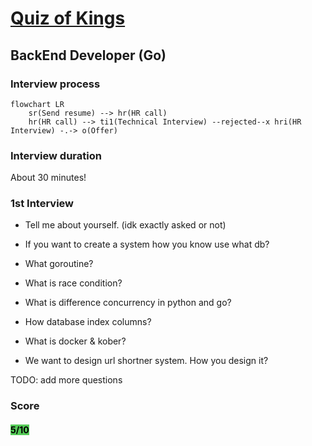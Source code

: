 # [Quiz of Kings](https://quizofkings.com )

## BackEnd Developer (Go)
### Interview process
```mermaid
flowchart LR
    sr(Send resume) --> hr(HR call)
    hr(HR call) --> ti1(Technical Interview) --rejected--x hri(HR Interview) -.-> o(Offer)
```

### Interview duration
About 30 minutes!

### 1st Interview

- Tell me about yourself. (idk exactly asked or not)

- If you want to create a system how you know use what db?

- What goroutine?

- What is race condition?

- What is difference concurrency in python and go?

- How database index columns?

- What is docker & kober?

- We want to design url shortner system. How you design it?

TODO: add more questions

### Score
<h4><mark style="background-color:#54ca56">5/10</mark></h4>
